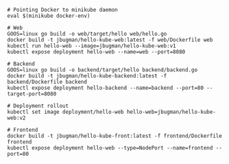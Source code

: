 
    # Pointing Docker to minikube daemon
    eval $(minikube docker-env)

    # Web
    GOOS=linux go build -o web/target/hello web/hello.go
    docker build -t jbugman/hello-kube-web:latest -f web/Dockerfile web
    kubectl run hello-web --image=jbugman/hello-kube-web:v1
    kubectl expose deployment hello-web --name=web --port=8080

    # Backend
    GOOS=linux go build -o backend/target/hello backend/backend.go
    docker build -t jbugman/hello-kube-backend:latest -f backend/Dockerfile backend
    kubectl expose deployment hello-backend --name=backend --port=80 --target-port=8080

    # Deployment rollout
    kubectl set image deployment/hello-web hello-web=jbugman/hello-kube-web:v2

    # Frontend
    docker build -t jbugman/hello-kube-front:latest -f frontend/Dockerfile frontend
    kubectl expose deployment hello-web --type=NodePort --name=frontend --port=80
